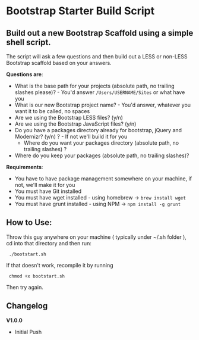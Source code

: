 Bootstrap Starter Build Script
=======================

## Build out a new Bootstrap Scaffold using a simple shell script.

The script will ask a few questions and then build out a LESS or non-LESS Bootstrap scaffold based on your answers.

**Questions are**:

*    What is the base path for your projects (absolute path, no trailing slashes please)? - You'd answer `/Users/USERNAME/Sites` or what have you
*    What is our new Bootstrap project name? - You'd answer, whatever you want it to be called, no spaces
*    Are we using the Bootstrap LESS files? (y/n)
*    Are we using the Bootstrap JavaScript files? (y/n)
*    Do you have a packages directory already for bootstrap, jQuery and Modernizr? (y/n) ?  - If not we'll build it for you
	 *    Where do you want your packages directory (absolute path, no trailing slashes) ?
*    Where do you keep your packages (absolute path, no trailing slashes)?

**Requirements**:

*    You have to have package management somewhere on your machine, if not, we'll make it for you
*    You must have Git installed
*    You must have wget installed - using homebrew -> `brew install wget`
*    You must have grunt installed - using NPM -> `npm install -g grunt`

**How to Use**:
---
Throw this guy anywhere on your machine ( typically under ~/.sh folder ), cd into that directory and then run:

     ./bootstart.sh

 If that doesn't work, recompile it by running 

     chmod +x bootstart.sh

Then try again.

## Changelog

**V1.0.0**

*    Initial Push
